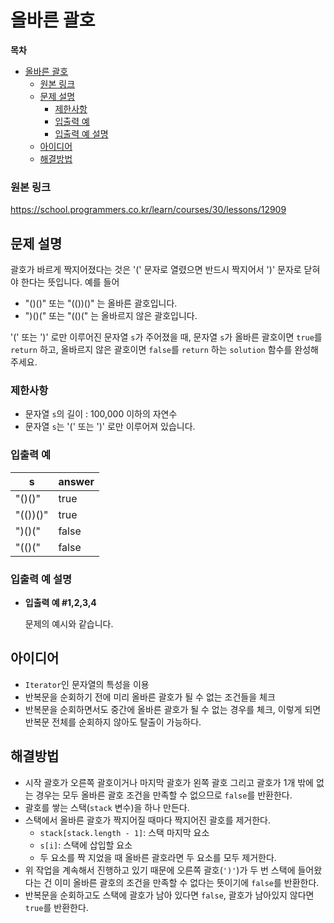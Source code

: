 # 올바른 괄호

**목차**

- [올바른 괄호](#올바른-괄호)
  - [원본 링크](#원본-링크)
  - [문제 설명](#문제-설명)
    - [제한사항](#제한사항)
    - [입출력 예](#입출력-예)
    - [입출력 예 설명](#입출력-예-설명)
  - [아이디어](#아이디어)
  - [해결방법](#해결방법)

### 원본 링크

https://school.programmers.co.kr/learn/courses/30/lessons/12909

## 문제 설명

괄호가 바르게 짝지어졌다는 것은 '(' 문자로 열렸으면 반드시 짝지어서 ')' 문자로 닫혀야 한다는 뜻입니다. 예를 들어

- "()()" 또는 "(())()" 는 올바른 괄호입니다.
- ")()(" 또는 "(()(" 는 올바르지 않은 괄호입니다.

'(' 또는 ')' 로만 이루어진 문자열 `s`가 주어졌을 때, 문자열 `s`가 올바른 괄호이면 `true`를 `return` 하고, 올바르지 않은 괄호이면 `false`를 `return` 하는 `solution` 함수를 완성해 주세요.

### 제한사항

- 문자열 `s`의 길이 : 100,000 이하의 자연수
- 문자열 `s`는 '(' 또는 ')' 로만 이루어져 있습니다.

### 입출력 예

| s        | answer |
| -------- | ------ |
| "()()"   | true   |
| "(())()" | true   |
| ")()("   | false  |
| "(()("   | false  |

### 입출력 예 설명

- **입출력 예 #1,2,3,4**

  문제의 예시와 같습니다.

## 아이디어

- `Iterator`인 문자열의 특성을 이용
- 반복문을 순회하기 전에 미리 올바른 괄호가 될 수 없는 조건들을 체크
- 반복문을 순회하면서도 중간에 올바른 괄호가 될 수 없는 경우를 체크, 이렇게 되면 반복문 전체를 순회하지 않아도 탈출이 가능하다.

## 해결방법

- 시작 괄호가 오른쪽 괄호이거나 마지막 괄호가 왼쪽 괄호 그리고 괄호가 1개 밖에 없는 경우는 모두 올바른 괄호 조건을 만족할 수 없으므로 `false`를 반환한다.
- 괄호를 쌓는 스택(`stack` 변수)을 하나 만든다.
- 스택에서 올바른 괄호가 짝지어질 때마다 짝지어진 괄호를 제거한다.
  - `stack[stack.length - 1]`: 스택 마지막 요소
  - `s[i]`: 스택에 삽입할 요소
  - 두 요소를 짝 지었을 때 올바른 괄호라면 두 요소를 모두 제거한다.
- 위 작업을 계속해서 진행하고 있기 때문에 오른쪽 괄호(`')'`)가 두 번 스택에 들어왔다는 건 이미 올바른 괄호의 조건을 만족할 수 없다는 뜻이기에 `false`를 반환한다.
- 반복문을 순회하고도 스택에 괄호가 남아 있다면 `false`, 괄호가 남아있지 않다면 `true`를 반환한다.
